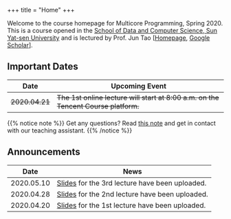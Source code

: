 +++
title = "Home"
+++

Welcome to the course homepage for Multicore Programming, Spring 2020. This is a course opened in the [School of Data and Computer Science, Sun Yat-sen University](http://sdcs.sysu.edu.cn/) and is lectured by Prof. Jun Tao [[Homepage](http://sdcs.sysu.edu.cn/content/4630), [Google Scholar](https://scholar.google.com/citations?user=w5zP-5IAAAAJ&hl=en)].

## Important Dates

| Date | Upcoming Event |
|------|----------------|
| ~~2020.04.21~~ | ~~The 1st online lecture will start at 8:00 a.m. on the Tencent Course platform.~~ | 

{{% notice note %}}
Get any questions? Read [this note](./about) and get in contact with our teaching assistant.
{{% /notice %}}

## Announcements

| Date | News |
|------|----------------|
| 2020.05.10 | [Slides](./syllabus) for the 3rd lecture have been uploaded. |
| 2020.04.28 | [Slides](./syllabus) for the 2nd lecture have been uploaded. |
| 2020.04.20 | [Slides](./syllabus) for the 1st lecture have been uploaded. |
